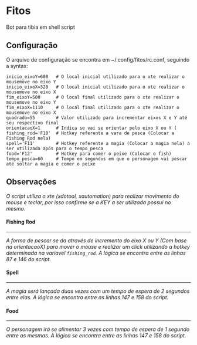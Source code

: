 # Fitos
Bot para tibia em shell script

## Configuração
O arquivo de configuração se encontra em ~/.config/fitos/rc.conf, seguindo a syntax:
```shell
inicio_eixoY=600   # O local inicial utilizado para o xte realizar o mousemove no eixo Y
inicio_eixoX=320   # O local inicial utilizado para o xte realizar o mousemove no eixo X
fim_eixoY=500      # O local final utilizado para o xte realizar o mousemove no eixo Y
fim_eixoX=1110     # O local final utilizado para o xte realizar o mousemove no eixo X
quadrado=55        # Valor utilizado para incrementar eixos X e Y até seu respectivo final
orientacaoX=1      # Indica se vai se orientar pelo eixo X ou Y (
fishing_rod='F10'  # Hotkey referente a vara de pesca (Colocar a Fishing Rod nela)
spell='F11'        # Hotkey referente a magia (Colocar a magia nela) a ser utilizada após para o tempo_pesca
food='F12'         # Hotkey para comer o peixe (Colocar o fish)
tempo_pesca=60     # Tempo em segundos em que o personagem vai pescar até soltar a magia e comer o peixe
```

## Observações
_O script utiliza o xte (xdotool, xautomation) para realizar movimento do mouse e teclar, por isso confirme se a KEY a ser utilizada possui no mesmo._

#### Fishing Rod
---
_A forma de pescar se da através de incremento do eixo X ou Y (Com base na orientacaoX) para mover o mouse e realizar um click utilizando a hotkey determinada na variavel `fishing_rod`. A lógica se encontra entre as linhas 87 e 146 do script._ 

#### Spell
---
_A magia será lançada duas vezes com um tempo de espera de 2 segundos entre elas. A lógica se encontra entre as linhas 147 e 158 do script._

#### Food
---
_O personagem irá se alimentar 3 vezes com tempo de espera de 1 segundo entre as mesmas. A lógica se encontra entre as linhas 147 e 158 do script._
